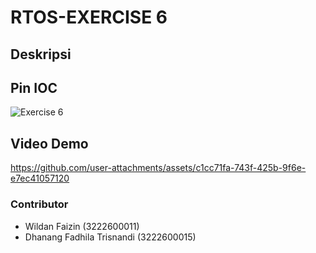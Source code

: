 # RTOS-EXERCISE 6
## Deskripsi
## Pin IOC
![Exercise 6](https://github.com/user-attachments/assets/45d20600-90d9-4e65-8ad7-d3694e4c801b)
## Video Demo
https://github.com/user-attachments/assets/c1cc71fa-743f-425b-9f6e-e7ec41057120
### Contributor
- Wildan Faizin (3222600011)
- Dhanang Fadhila Trisnandi (3222600015)
